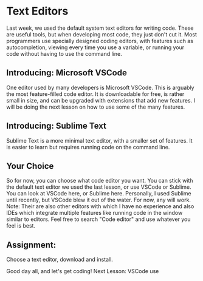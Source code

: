 # Text Editors

Last week, we used the default system text editors for writing code. These are useful tools, but when developing most code, they just don't cut it. Most programmers use specially designed coding editors, with features such as autocompletion, viewing every time you use a variable, or running your code without having to use the command line.

## Introducing: Microsoft VSCode
One editor used by many developers is Microsoft VSCode. This is arguably the most feature-filled code editor. It is downloadable for free, is rather small in size, and can be upgraded with extensions that add new features. I will be doing the next lesson on how to use some of the many features.

## Introducing: Sublime Text
Sublime Text is a more minimal text editor, with a smaller set of features. It is easier to learn but requires running code on the command line.

## Your Choice
So for now, you can choose what code editor you want. You can stick with the default text editor we used the last lesson, or use VSCode or Sublime. You can look at VSCode here, or Sublime here. Personally, I used Sublime until recently, but VSCode blew it out of the water. For now, any will work. 
Note: Their are also other editors with which I have no experience and also IDEs which integrate multiple features like running code in the window similar to editors. Feel free to search "Code editor" and use whatever you feel is best.

## Assignment: 
Choose a text editor, download and install. 


Good day all, and let's get coding!
Next Lesson: VSCode use
